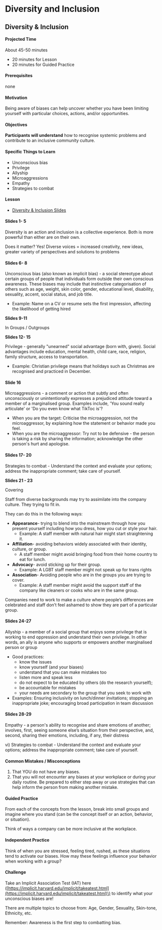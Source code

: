 # Diversity and Inclusion

## Diversity & Inclusion

#### Projected Time

About 45-50 minutes

* 20 minutes for Lesson
* 20 minutes for Guided Practice

#### Prerequisites

none

#### Motivation

Being aware of biases can help uncover whether you have been limiting yourself with particular choices, actions, and/or opportunities.

#### Objectives

**Participants will understand** how to recognise systemic problems and contribute to an inclusive community culture.

#### Specific Things to Learn

* Unconscious bias
* Privilege
* Allyship
* Microaggressions
* Empathy
* Strategies to combat

#### Lesson

* [Diversity & Inclusion Slides](https://docs.google.com/presentation/d/1gk-mLW_XpOYaEgDQX_s9NPulyuu6Fnd0szZc9Sv4WRY/edit?usp=sharing)

#### Slides 1- 5

Diversity is an action and inclusion is a collective experience. Both is more powerful than either are on their own.

Does it matter? Yes! Diverse voices = increased creativity, new ideas, greater variety of perspectives and solutions to problems

#### Slides 6- 8

Unconscious bias \(also known as implicit bias\) - a social stereotype about certain groups of people that individuals form outside their own conscious awareness. These biases may include that instinctive categorisation of others such as age, weight, skin color, gender, educational level, disability, sexuality, accent, social status, and job title.

* Example: Name on a CV or resume sets the first impression, affecting the likelihood of getting hired

**Slides 9-11**

In Groups / Outgroups 

**Slides 12- 15** 

Privilege - generally "unearned" social advantage \(born with, given\). Social advantages include education, mental health, child care, race, religion, family structure, access to transportation.

* Example: Christian privilege means that holidays such as Christmas are recognised and practiced in December.

#### Slide 16

Microaggressions - a comment or action that subtly and often unconsciously or unintentionally expresses a prejudiced attitude toward a member of a marginalised group. Examples include, 'You sound really articulate' or 'Do you even know what TikToc is'?

* When you are the target: Criticise the microaggression, not the microaggressor, by explaining how the statement or behavior made you feel.
* When you are the microaggressor: Try not to be defensive - the person is taking a risk by sharing the information; acknowledge the other person's hurt and apologise.

#### Slides 17- 20

Strategies to combat - Understand the context and evaluate your options; address the inappropriate comment; take care of yourself.

**Slides 21 - 23**

Covering

Staff from diverse backgrounds may try to assimilate into the company culture. They trying to fit in.  
  
They can do this in the following ways:

* **Appearance**- trying to blend into the mainstream through how you present yourself  including how you dress, how you cut or style your hair. 
  * Example: A staff member with natural hair might start straightening it. 
* **Affiliation**- avoiding behaviors widely associated with their identity, culture, or group. 
  * A staff member might avoid bringing food from their home country to eat for lunch.
* **Advocacy**-  avoid sticking up for their group.  
  * Example: A LGBT staff member might not speak up for trans rights
* **Association**- Avoiding people who are in the groups you are trying to cover. 
  * Example: A staff member might avoid the support staff of the company like cleaners or cooks who are in the same group.

Companies need to work to make a culture where people’s differences are celebrated and staff don’t feel ashamed to show they are part of a particular group. 

#### Slides 24-27

Allyship - a member of a social group that enjoys some privilege that is working to end oppression and understand their own privilege. In other words, an ally is anyone who supports or empowers another marginalised person or group

* Good practices: 
  * know the issues
  * know yourself \(and your biases\)
  * understand that you can make mistakes too
  * listen more and speak less
  * do not expect to be educated by others \(do the research yourself\); 
  * be accountable for mistakes 
  * your needs are secondary to the group that you seek to work with
* Examples: Ensuring inclusivity on lunch/dinner invitations; stopping an inappropriate joke; encouraging broad participation in team discussion

#### Slides 28-29

Empathy - a person's ability to recognise and share emotions of another; involves, first, seeing someone else’s situation from their perspective, and, second, sharing their emotions, including, if any, their distress

vi\) Strategies to combat - Understand the context and evaluate your options; address the inappropriate comment; take care of yourself.

#### Common Mistakes / Misconceptions

1. That YOU do not have any biases.
2. That you will not encounter any biases at your workplace or during your daily routine. Be prepared to either step away or use strategies that can help inform the person from making another mistake.

#### Guided Practice

From each of the concepts from the lesson, break into small groups and imagine where you stand \(can be the concept itself or an action, behavior, or situation\). 

Think of ways a company can be more inclusive at the workplace.

#### Independent Practice

Think of when you are stressed, feeling tired, rushed, as these situations tend to activate our biases. How may these feelings influence your behavior when working with a group? 

#### Challenge

Take an Implicit Association Test \(IAT\) here \([https://implicit.harvard.edu/implicit/takeatest.html](https://implicit.harvard.edu/implicit/takeatest.html)\) to identify what your unconscious biases are!

There are multiple topics to choose from: Age, Gender, Sexuality, Skin-tone, Ethnicity, etc.

Remember: Awareness is the first step to combatting bias.

